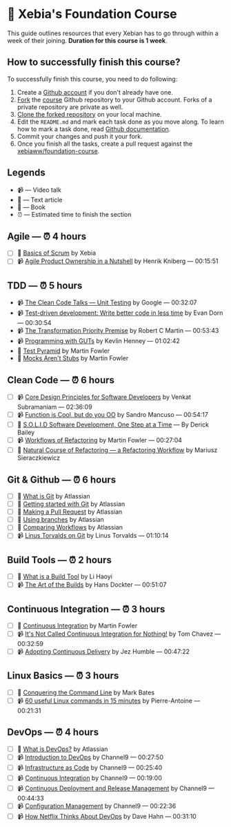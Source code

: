 # :book: Xebia's Foundation Course

This guide outlines resources that every Xebian has to go through within a week of their joining. **Duration for this course is 1 week**.

## How to successfully finish this course?

To successfully finish this course, you need to do following:

1. Create a [Github account](https://github.com/join) if you don't already have one.
2. [Fork](https://help.github.com/articles/fork-a-repo/) the [course](https://github.com/xebiaww/foundation-course) Github repository to your Github account. Forks of a private repository are private as well.
3. [Clone the forked repository](https://help.github.com/articles/cloning-a-repository/) on your local machine.
4. Edit the `README.md` and mark each task done as you move along. To learn how to mark a task done, read [Github documentation](https://help.github.com/articles/about-task-lists/).
5. Commit your changes and push it your fork.
6. Once you finish all the tasks, create a pull request against the [xebiaww/foundation-course](xebiaww/foundation-course).

## Legends

* :video_camera: — Video talk
* :newspaper: — Text article
* :blue_book: — Book
* :alarm_clock: — Estimated time to finish the section

## Agile — :alarm_clock: 4 hours

- [ ] :blue_book: [Basics of Scrum](./content/scrum.pdf) by Xebia 
- [ ] :video_camera: [Agile Product Ownership in a Nutshell](https://www.youtube.com/watch?v=502ILHjX9EE) by Henrik Kniberg — 00:15:51

## TDD — ⏰ 5 hours

- 📹 [The Clean Code Talks — Unit Testing](https://www.youtube.com/watch?v=wEhu57pih5w) by Google — 00:32:07
- 📹 [Test-driven development: Write better code in less time](https://www.youtube.com/watch?v=HhwElTL-mdI) by Evan Dorn — 00:30:54
- 📹 [The Transformation Priority Premise](https://www.youtube.com/watch?v=B93QezwTQpI) by Robert C Martin — 00:53:43
- 📹 [Programming with GUTs](https://www.infoq.com/presentations/testing-communication) by Kevlin Henney — 01:02:42
- 📰 [Test Pyramid](https://martinfowler.com/bliki/TestPyramid.html) by Martin Fowler
- 📰 [Mocks Aren't Stubs](https://martinfowler.com/articles/mocksArentStubs.html) by Martin Fowler

## Clean Code — ⏰ 6 hours

- [ ] 📹 [Core Design Principles for Software Developers](https://www.youtube.com/watch?v=llGgO74uXMI) by Venkat Subramaniam — 02:36:09
- [ ] 📹 [Function is Cool, but do you OO](https://www.youtube.com/watch?v=oiFYPAel-KY) by Sandro Mancuso — 00:54:17
- [ ] 📰 [S.O.L.I.D Software Development, One Step at a Time](http://www.codemag.com/article/1001061) — By Derick Bailey
- [ ] 📹 [Workflows of Refactoring](https://www.youtube.com/watch?v=vqEg37e4Mkw) by Martin Fowler — 00:27:04
- [ ] 📰 [Natural Course of Refactoring — a Refactoring Workflow](https://www.infoq.com/articles/natural-course-refactoring) by Mariusz Sieraczkiewicz

## Git & Github — :alarm_clock: 6 hours

- [ ] :newspaper: [What is Git](https://www.atlassian.com/git/tutorials/what-is-git) by Atlassian
- [ ] :newspaper: [Getting started with Git](https://www.atlassian.com/git/tutorials/setting-up-a-repository) by Atlassian
- [ ] :newspaper: [Making a Pull Request](https://www.atlassian.com/git/tutorials/making-a-pull-request) by Atlassian
- [ ] :newspaper: [Using branches](https://www.atlassian.com/git/tutorials/using-branches) by Atlassian
- [ ] :newspaper: [Comparing Workflows](https://www.atlassian.com/git/tutorials/comparing-workflows) by Atlassian
- [ ] :video_camera: [Linus Torvalds on Git](https://www.youtube.com/watch?v=idLyobOhtO4) by Linus Torvalds — 01:10:14

## Build Tools — ⏰ 2 hours

- [ ] 📰 [What is a Build Tool](http://www.lihaoyi.com/post/WhatsinaBuildTool.html) by Li Haoyi
- [ ] 📹 [The Art of the Builds](https://www.infoq.com/presentations/build-system-concepts) by Hans Dockter — 00:51:07

## Continuous Integration — :alarm_clock: 3 hours

- [ ] :newspaper: [Continuous Integration](https://martinfowler.com/articles/continuousIntegration.html) by Martin Fowler
- [ ] :video_camera: [It's Not Called Continuous Integration for Nothing!](https://www.youtube.com/watch?v=d0bMF2IlOA0) by Tom Chavez  — 00:32:59
- [ ] 📹 [Adopting Continuous Delivery](https://vimeo.com/68320415) by Jez Humble — 00:47:22

## Linux Basics — ⏰ 3 hours

- [ ] 📘 [Conquering the Command Line](http://conqueringthecommandline.com/book/frontmatter) by Mark Bates
- [ ] 📹 [60 useful Linux commands in 15 minutes](https://www.youtube.com/watch?v=JfCK8OqgmSY) by Pierre-Antoine — 00:21:31

## DevOps — :alarm_clock: 4 hours

- [ ] 📰 [What is DevOps?](https://www.atlassian.com/devops) by Atlassian
- [ ] :video_camera: [Introduction to DevOps](https://channel9.msdn.com/Series/DevOps-Fundamentals/Introduction-to-DevOps) by Channel9 — 00:27:50
- [ ] :video_camera: [Infrastructure as Code](https://channel9.msdn.com/Series/DevOps-Fundamentals/Infrastructure-as-Code) by Channel9 — 00:25:40
- [ ] :video_camera: [Continuous Integration](https://channel9.msdn.com/Series/DevOps-Fundamentals/Continuous-Integration) by Channel9 — 00:19:00
- [ ] :video_camera: [Continuous Deployment and Release Management](https://channel9.msdn.com/Series/DevOps-Fundamentals/Continuous-Deployment-and-Release-Management) by Channel9 — 00:44:33
- [ ] :video_camera: [Configuration Management](https://channel9.msdn.com/Series/DevOps-Fundamentals/Configuration-Management) by Channel9 — 00:22:36
- [ ] :video_camera: [How Netflix Thinks About DevOps](https://www.youtube.com/watch?v=HmM4V33ReCw) by Dave Hahn — 00:31:10
